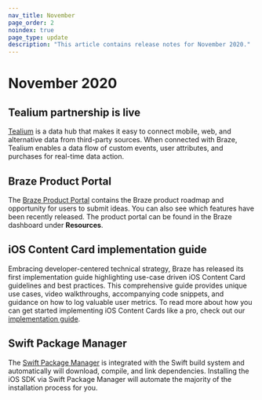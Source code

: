 ```yaml
---
nav_title: November
page_order: 2
noindex: true
page_type: update
description: "This article contains release notes for November 2020."
---
```

 
# November 2020

## Tealium partnership is live

[Tealium]({{site.baseurl}}/partners/data_and_analytics/customer_data_platform/tealium/#about-tealium) is a data hub that makes it easy to connect mobile, web, and alternative data from third-party sources. When connected with Braze, Tealium enables a data flow of custom events, user attributes, and purchases for real-time data action.

## Braze Product Portal

The [Braze Product Portal]({{site.baseurl}}/user_guide/administrative/access_braze/portal/#product-portal-) contains the Braze product roadmap and opportunity for users to submit ideas. You can also see which features have been recently released. The product portal can be found in the Braze dashboard under **Resources**.

## iOS Content Card implementation guide

Embracing developer-centered technical strategy, Braze has released its first implementation guide highlighting use-case driven iOS Content Card guidelines and best practices. This comprehensive guide provides unique use cases, video walkthroughs, accompanying code snippets, and guidance on how to log valuable user metrics. To read more about how you can get started implementing iOS Content Cards like a pro, check out our [implementation guide]({{site.baseurl}}/developer_guide/platform_integration_guides/ios/content_cards/implementation_guide/). 

## Swift Package Manager

The [Swift Package Manager]({{site.baseurl}}/developer_guide/platform_integration_guides/swift/initial_sdk_setup/overviewswift_package_manager) is integrated with the Swift build system and automatically will download, compile, and link dependencies. Installing the iOS SDK via Swift Package Manager will automate the majority of the installation process for you.

